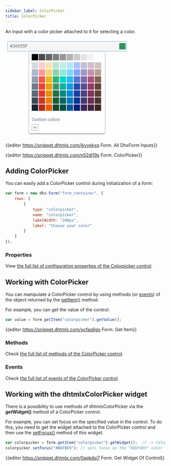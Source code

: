 ```yaml
---
sidebar_label: ColorPicker
title: ColorPicker
---          
```


An input with a color picker attached to it for selecting a color.

![ColorPicker](../assets/form/form_colorpicker.png)

{{editor    https://snippet.dhtmlx.com/ikyyekxq	Form. All DhxForm Inputs}}

{{editor	https://snippet.dhtmlx.com/n52dl19s	Form. ColorPicker}}

## Adding ColorPicker

You can easily add a ColorPicker control during initialization of a form:

~~~js
var form = new dhx.Form("form_container", {
    rows: [
		{
			type: "colorpicker",
            name: "colorpicker",
            labelWidth: "200px",
			label: "Choose your color"
		}
    ]
});
~~~

### Properties

View [the full list of configuration properties of the Colorpicker control](form/api/colorpicker/api_colorpicker_properties.md).

## Working with ColorPicker

You can manipulate a ColorPicker control by using methods (or [events](#eventhandling)) of the object returned by the [getItem()](form/api/form_getitem_method.md) method.

For example, you can get the value of the control:

~~~js
var value = form.getItem("colorpicker").getValue();
~~~

{{editor	https://snippet.dhtmlx.com/ocfas6go	Form. Get Item}}

### Methods

Check [the full list of methods of the ColorPicker control](form/api/api_overview.md#color-picker-methods).

### Events

Check [the full list of events of the ColorPicker control](form/api/api_overview.md#color-picker-events).


## Working with the dhtmlxColorPicker widget

There is a possibility to use methods of dhtmlxColorPicker via the **getWidget()** method of a ColorPicker control.

For example, you can set focus on the specified value in the control. To do this, you need to get the widget attached to the ColorPicker control and then use the [setFocus()](colorpicker/api/colorpicker_setfocus_method.md) method of this widget.

~~~js
var colorpicker = form.getItem("colorpicker").getWidget();  // -> ColorPicker
colorpicker.setFocus("#BDF0E9"); // sets focus on the "#BDF0E9" color
~~~

{{editor    https://snippet.dhtmlx.com/0aqkdsi7	Form. Get Widget Of Control}}
